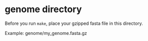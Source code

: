 # genome directory

Before you run `make`, place your gzipped fasta file in this directory.

Example: genome/my_genome.fasta.gz
